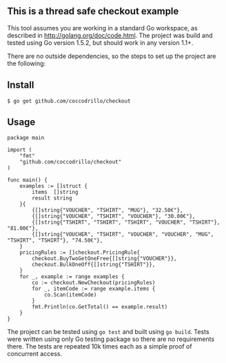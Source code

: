 ## This is a thread safe checkout example

This tool assumes you are working in a standard Go workspace, as described in
http://golang.org/doc/code.html. The project was build and tested using Go version 1.5.2, but should work in any version 1.1+.

There are no outside dependencies, so the steps to set up the project are the following:

## Install

```console
$ go get github.com/coccodrillo/checkout
```

## Usage

```golang
package main

import (
	"fmt"
	"github.com/coccodrillo/checkout"
)

func main() {
	examples := []struct {
		items  []string
		result string
	}{
		{[]string{"VOUCHER", "TSHIRT", "MUG"}, "32.50€"},
		{[]string{"VOUCHER", "TSHIRT", "VOUCHER"}, "30.00€"},
		{[]string{"TSHIRT", "TSHIRT", "TSHIRT", "VOUCHER", "TSHIRT"}, "81.00€"},
		{[]string{"VOUCHER", "TSHIRT", "VOUCHER", "VOUCHER", "MUG", "TSHIRT", "TSHIRT"}, "74.50€"},
	}
	pricingRules := []checkout.PricingRule{
		checkout.BuyTwoGetOneFree{[]string{"VOUCHER"}},
		checkout.BulkOneOff{[]string{"TSHIRT"}},
	}
	for _, example := range examples {
		co := checkout.NewCheckout(pricingRules)
		for _, itemCode := range example.items {
			co.Scan(itemCode)
		}
		fmt.Println(co.GetTotal() == example.result)
	}
}

```

The project can be tested using `go test` and built using `go build`. Tests were written using only Go testing package so there are no requirements there. The tests are repeated 10k times each as a simple proof of concurrent access.
